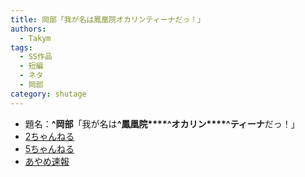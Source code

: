```yaml
---
title: 岡部「我が名は鳳凰院オカリンティーナだっ！」
authors:
  - Takym
tags:
  - SS作品
  - 短編
  - ネタ
  - 岡部
category: shutage
---
```

- 題名：**^岡部**「我が名は&#x200B;**^鳳凰院****^オカリン****^ティーナ**だっ！」
- [2ちゃんねる](http://viper.2ch.sc/test/read.cgi/news4vip/1599306416)
- [5ちゃんねる](http://hebi.5ch.net/test/read.cgi/news4vip/1599306416)
- [あやめ速報](https://ayamevip.com/archives/54999503.html)
